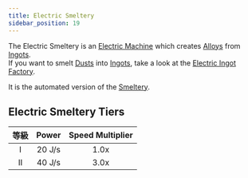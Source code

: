 ```yaml
---
title: Electric Smeltery
sidebar_position: 19
---
```


The Electric Smeltery is an [Electric Machine](../Electric-Machines.md) which creates [Alloys](../../Resources/Ingots/Ingots.md#alloys) from [Ingots](../../Resources/Ingots/Ingots.md).  
If you want to smelt [Dusts](../../Resources/Dusts/Dusts.md) into [Ingots](../../Resources/Ingots/Ingots.md), take a look at the [Electric Ingot Factory](Electric-Ingot-Factory.md).

It is the automated version of the [Smeltery](../../Basic-Machines/Smeltery.md).

## Electric Smeltery Tiers

| 等級 | Power  | Speed Multiplier |
|:--:|:------:|:----------------:|
| I  | 20 J/s |       1.0x       |
| II | 40 J/s |       3.0x       |
